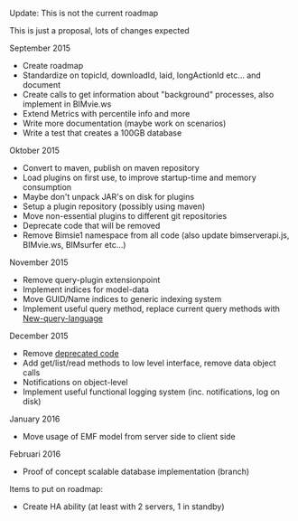 Update: This is not the current roadmap

This is just a proposal, lots of changes expected

September 2015

- Create roadmap
- Standardize on topicId, downloadId, laid, longActionId etc... and document
- Create calls to get information about "background" processes, also implement in BIMvie.ws
- Extend Metrics with percentile info and more
- Write more documentation (maybe work on scenarios)
- Write a test that creates a 100GB database

Oktober 2015

- Convert to maven, publish on maven repository
- Load plugins on first use, to improve startup-time and memory consumption
- Maybe don't unpack JAR's on disk for plugins
- Setup a plugin repository (possibly using maven)
- Move non-essential plugins to different git repositories
- Deprecate code that will be removed
- Remove Bimsie1 namespace from all code (also update bimserverapi.js, BIMvie.ws, BIMsurfer etc...)

November 2015

- Remove query-plugin extensionpoint
- Implement indices for model-data
- Move GUID/Name indices to generic indexing system
- Implement useful query method, replace current query methods with [New-query-language](New-query-langage.md)

December 2015

- Remove [deprecated code](Deprecated.md)
- Add get/list/read methods to low level interface, remove data object calls
- Notifications on object-level
- Implement useful functional logging system (inc. notifications, log on disk)

January 2016

- Move usage of EMF model from server side to client side

Februari 2016

- Proof of concept scalable database implementation (branch)

Items to put on roadmap:

- Create HA ability (at least with 2 servers, 1 in standby)

